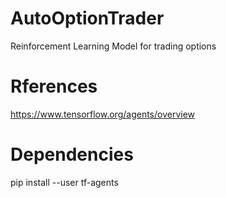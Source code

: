 # AutoOptionTrader
Reinforcement Learning Model for trading options

# Rferences
https://www.tensorflow.org/agents/overview

# Dependencies
pip install --user tf-agents
